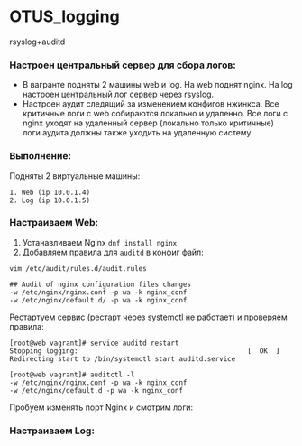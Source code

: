 # OTUS_logging
rsyslog+auditd

### Настроен центральный сервер для сбора логов:
 - В вагранте подняты 2 машины web и log. На web поднят nginx. На log настроен центральный лог сервер через rsyslog.  
 - Настроен аудит следящий за изменением конфигов нжинкса. Все критичные логи с web собираются локально и удаленно. Все логи с nginx уходят на удаленный сервер (локально только критичные) логи аудита должны также уходить на удаленную систему


### Выполнение:
Подняты 2 виртуальные машины:
```
1. Web (ip 10.0.1.4)
2. Log (ip 10.0.1.5)
```

### Настраиваем Web: 
1. Устанавливаем Nginx `dnf install nginx`
2. Добавляем правила для `auditd` в конфиг файл:
```
vim /etc/audit/rules.d/audit.rules

## Audit of nginx configuration files changes
-w /etc/nginx/nginx.conf -p wa -k nginx_conf
-w /etc/nginx/default.d/ -p wa -k nginx_conf
```
Рестартуем сервис (рестарт через systemctl не работает) и проверяем правила: 
```
[root@web vagrant]# service auditd restart
Stopping logging:                                          [  OK  ]
Redirecting start to /bin/systemctl start auditd.service

[root@web vagrant]# auditctl -l
-w /etc/nginx/nginx.conf -p wa -k nginx_conf
-w /etc/nginx/default.d -p wa -k nginx_conf
```
Пробуем изменять порт Nginx и смотрим логи: 



### Настраиваем Log:





